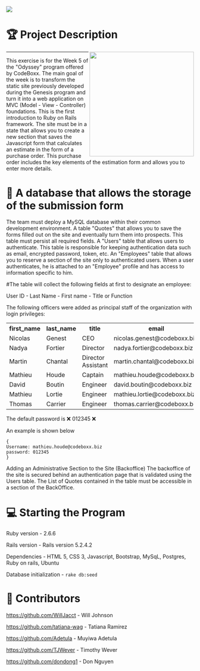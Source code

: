 ## <img src="https://raw.githubusercontent.com/tatiana-wag/Rocket_Elevators_Information_System/master/public/RocketElevators.jpg">
# 🏆 Project Description
<p>
  <img src="https://raw.githubusercontent.com/tatiana-wag/Rocket_Elevators_Information_System/master/public/RocketIcon.png" width="280px" align="right">
</p>

---


This exercise is for the Week 5 of the "Odyssey" program offered by CodeBoxx. The main goal of the week is to transform the static site previously developed during the Genesis program and turn it into a web application on MVC (Model - View - Controller) foundations. This is the first introduction to Ruby on Rails framework. The site must be in a state that allows you to create a new section that saves the Javascript form that calculates an estimate in the form of a purchase order. This purchase order includes the key elements of the estimation form and allows you to enter more details.

# 💾 A database that allows the storage of the submission form 
The team must deploy a MySQL database within their common development environment.
A table "Quotes" that allows you to save the forms filled out on the site and eventually turn them into prospects. This table must persist all required fields.
A "Users" table that allows users to authenticate. This table is responsible for keeping authentication data such as email, encrypted password, token, etc.
An "Employees" table that allows you to reserve a section of the site only to authenticated users. When a user authenticates, he is attached to an "Employee" profile and has access to information specific to him. 

#The table will collect the following fields at first to designate an employee:
<p>
 User ID -
 Last Name -
 First name -
 Title or Function
</p>
<p>
  The following officers were added as principal staff of the organization with login privileges:
</p>
<table>
  <tr>
    <th>first_name</th>
    <th>last_name</th>
    <th>title</th>
    <th>email</th>
  </tr>
  <tr>
    <td>Nicolas</td>
    <td>Genest</td>
    <td>CEO</td>
    <td>nicolas.genest@codeboxx.biz</td>
  </tr>
  <tr>
    <td>Nadya</td>
    <td>Fortier</td>
    <td>Director</td>
    <td>nadya.fortier@codeboxx.biz</td>
  </tr>
  <tr>
    <td>Martin</td>
    <td>Chantal</td>
    <td>Director Assistant</td>
    <td>martin.chantal@codeboxx.biz</td>
  </tr>
  <tr>
    <td>Mathieu</td>
    <td>Houde</td>
    <td>Captain</td>
    <td>mathieu.houde@codeboxx.biz</td>
  </tr>
  <tr>
    <td>David</td>
    <td>Boutin</td>
    <td>Engineer</td>
    <td>david.boutin@codeboxx.biz</td>
  </tr>
  <tr>
    <td>Mathieu</td>
    <td>Lortie</td>
    <td>Engineer</td>
    <td>mathieu.lortie@codeboxx.biz</td>
  </tr>
  <tr>
    <td>Thomas</td>
    <td>Carrier</td>
    <td>Engineer</td>
    <td>thomas.carrier@codeboxx.biz</td>
  </tr>
</table>

The default password is ❌ 012345 ❌

An example is shown below

```
{
Username: mathieu.houde@codeboxx.biz
password: 012345
}
```

Adding an Administrative Section to the Site (Backoffice)
The backoffice of the site is secured behind an authentication page that is validated using the Users table.
The List of Quotes contained in the table must be accessible in a section of the BackOffice.

# 💻 Starting the Program 

Ruby version - 2.6.6

Rails version - Rails version 5.2.4.2

Dependencies  - HTML 5, CSS 3, Javascript, Bootstrap, MySqL, Postgres, Ruby on rails, Ubuntu

Database initialization - ```rake db:seed```



# 👥 Contributors
https://github.com/WillJacct - Will Johnson

https://github.com/tatiana-wag - Tatiana Ramirez

https://github.com/Adetula - Muyiwa Adetula

https://github.com/TJWever - Timothy Wever

https://github.com/dondong1 - Don Nguyen

